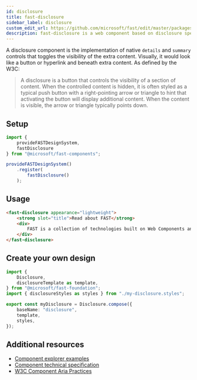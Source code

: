 ```yaml
---
id: disclosure
title: fast-disclosure
sidebar_label: disclosure
custom_edit_url: https://github.com/microsoft/fast/edit/master/packages/web-components/fast-foundation/src/disclosure/README.md
description: fast-disclosure is a web component based on disclosure specification.
---
```


A disclosure component is the implementation of native `details` and `summary` controls that toggles the visibility of the extra content. Visually, it would look like a button or hyperlink and beneath extra content. As defined by the W3C:

> A disclosure is a button that controls the visibility of a section of content. When the controlled content is hidden, it is often styled as a typical push button with a right-pointing arrow or triangle to hint that activating the button will display additional content. When the content is visible, the arrow or triangle typically points down.

## Setup

```ts
import {
    provideFASTDesignSystem,
    fastDisclosure
} from "@microsoft/fast-components";

provideFASTDesignSystem()
    .register(
        fastDisclosure()
    );
```

## Usage

```html live
<fast-disclosure appearance="lightweight">
    <strong slot="title">Read about FAST</strong>
    <div>
        FAST is a collection of technologies built on Web Components and modern Web Standards, designed to help you efficiently tackle some of the most common challenges in website and application design and development.
    </div>
</fast-disclosure>
```

## Create your own design

```ts
import {
    Disclosure,
    disclosureTemplate as template,
} from "@microsoft/fast-foundation";
import { disclosureStyles as styles } from "./my-disclosure.styles";

export const myDisclosure = Disclosure.compose({
    baseName: "disclosure",
    template,
    styles,
});
```

## Additional resources

* [Component explorer examples](https://explore.fast.design/components/fast-disclosure)
* [Component technical specification](https://github.com/microsoft/fast/blob/master/packages/web-components/fast-foundation/src/disclosure/disclosure.spec.md)
* [W3C Component Aria Practices](https://w3c.github.io/aria-practices/#disclosure)